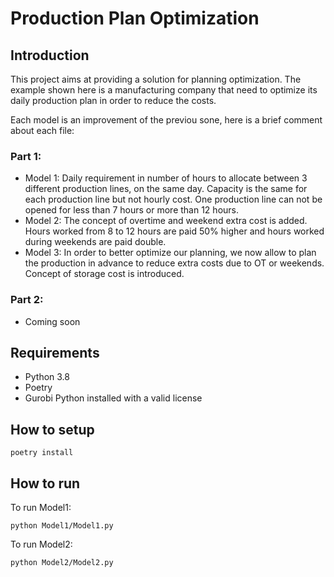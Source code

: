 # Production Plan Optimization

## Introduction
This project aims at providing a solution for planning optimization.
The example shown here is a manufacturing company that need to optimize its daily production plan in order to reduce the costs.

Each model is an improvement of the previou sone, here is a brief comment about each file:

### Part 1:
- Model 1: 
  Daily requirement in number of hours to allocate between 3 different production lines, on the same day. 
  Capacity is the same for each production line but not hourly cost. One production line can not be opened for less than 7 hours or more than 12 hours.
- Model 2:
  The concept of overtime and weekend extra cost is added. Hours worked from 8 to 12 hours are paid 50% higher and hours worked during weekends are paid double. 
- Model 3:
  In order to better optimize our planning, we now allow to plan the production in advance to reduce extra costs due to OT or weekends.
  Concept of storage cost is introduced.
  
### Part 2:
- Coming soon
  
## Requirements
- Python 3.8
- Poetry
- Gurobi Python installed with a valid license


## How to setup

```shell script
poetry install
```

## How to run


To run Model1:
```shell script
python Model1/Model1.py
```

To run Model2:
```shell script
python Model2/Model2.py
```
